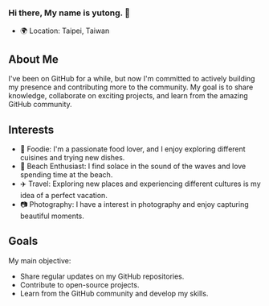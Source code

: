 ### Hi there, My name is yutong. 👋

- 🌍 Location: Taipei, Taiwan

## About Me

I've been on GitHub for a while, but now I'm committed to actively building my presence and contributing more to the community. My goal is to share knowledge, collaborate on exciting projects, and learn from the amazing GitHub community.

## Interests

- 🍔 Foodie: I'm a passionate food lover, and I enjoy exploring different cuisines and trying new dishes.
- 🌊 Beach Enthusiast: I find solace in the sound of the waves and love spending time at the beach.
- ✈️ Travel: Exploring new places and experiencing different cultures is my idea of a perfect vacation.
- 📷 Photography: I have a interest in photography and enjoy capturing beautiful moments.

## Goals

My main objective:
- Share regular updates on my GitHub repositories.
- Contribute to open-source projects.
- Learn from the GitHub community and develop my skills.

<!--
**laiyutong/laiyutong** is a ✨ _special_ ✨ repository because its `README.md` (this file) appears on your GitHub profile.

Here are some ideas to get you started:
- 📧 Email: Your Email
- 🔗 Website/Blog: Your Website/Blog Link
- 🔭 I’m currently working on ...
- 🌱 I’m currently learning ...
- 👯 I’m looking to collaborate on ...
- 🤔 I’m looking for help with ...
- 💬 Ask me about ...
- 📫 How to reach me: ...
- 😄 Pronouns: ...
- ⚡ Fun fact: ...
-->
